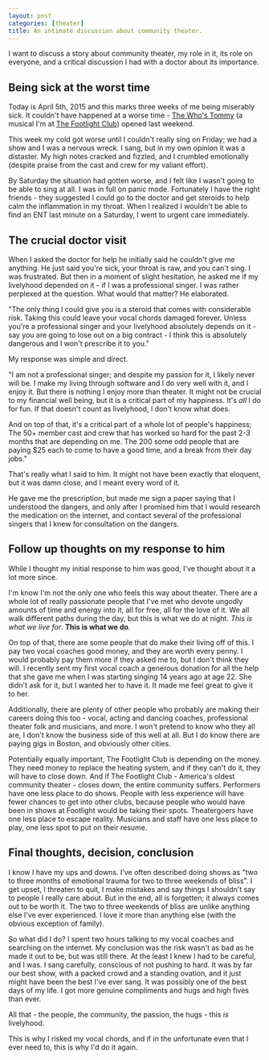 ```yaml
---
layout: post
categories: [theater]
title: An intimate discussion about community theater.
---
```


I want to discuss a story about community theater, my role in it, its role on everyone, and a critical discussion I had with a doctor about its importance.

## Being sick at the worst time

Today is April 5th, 2015 and this marks three weeks of me being miserably sick. It couldn't have happened at a worse time - [The Who's Tommy](http://en.wikipedia.org/wiki/The_Who%27s_Tommy) (a musical I'm at [The Footlight Club](www.footlight.org)) opened last weekend. 

This week my cold got worse until I couldn't really sing on Friday; we had a show and I was a nervous wreck. I sang, but in my own opinion it was a distaster. My high notes cracked and fizzled, and I crumbled emotionally (despite praise from the cast and crew for my valiant effort). 

By Saturday the situation had gotten worse, and I felt like I wasn't going to be able to sing at all. I was in full on panic mode. Fortunately I have the right friends - they suggested I could go to the doctor and get steroids to help calm the inflammation in my throat. When I realized I wouldn't be able to find an ENT last minute on a Saturday, I went to urgent care immediately. 

## The crucial doctor visit

When I asked the doctor for help he initially said he couldn't give me anything. He just said you're sick, your throat is raw, and you can't sing. I was frustrated. But then in a moment of slight hesitation, he asked me if my livelyhood depended on it - if I was a professional singer. I was rather perplexed at the question. What would that matter?  He elaborated.

"The only thing I could give you is a steroid that comes with considerable risk. Taking this could leave your vocal chords damaged forever. Unless you're a professional singer and your livelyhood absolutely depends on it - say you are going to lose out on a big contract - I think this is absolutely dangerous and I won't prescribe it to you."

My response was simple and direct. 

"I am not a professional singer; and despite my passion for it, I likely never will be. I make my living through software and I do very well with it, and I enjoy it. But there is nothing I enjoy more than theater. It might not be crucial to my financial well being, but it is a critical part of my happiness. It's *all* I do for fun. If that doesn't count as livelyhood, I don't know what does. 

And on top of that, it's a critical part of a whole lot of people's happiness; The 50+ member cast and crew that has worked so hard for the past 2-3 months that are depending on me. The 200 some odd people that are paying $25 each to come to have 
a good time, and a break from their day jobs."

That's really what I said to him. It might not have been exactly that eloquent, but it was damn close, and I meant every word of it.

He gave me the prescription, but made me sign a paper saying that I understood the dangers, and only after I promised him that I would research the medication on the internet, and contact several of the professional singers that I knew for consultation on the dangers.

## Follow up thoughts on my response to him

While I thought my initial response to him was good, I've thought about it a lot more since.

I'm know I'm not the only one who feels this way about theater. There are a whole lot of really passionate people that I've met who devote ungodly amounts of time and energy into it, all for free, all for the love of it. We all walk different paths during the day, but this is what we do at night. *This is what we live for*. **This is what we do**. 

On top of that, there are some people that do make their living off of this. I pay two vocal coaches good money, and they are worth every penny. I would probably pay them more if they asked me to, but I don't think they will. I recently sent my first vocal coach a generous donation for all the help that she gave me when I was starting singing 14 years ago at age 22. She didn't ask for it, but I wanted her to have it. It made me feel great to give it to her.

Additionally, there are plenty of other people who probably are making their careers doing this too - vocal, acting and dancing coaches, professional theater folk and musicians, and more. I won't pretend to know who they all are, I don't know the business side of this well at all. But I do know there are paying gigs in Boston, and obviously other cities.

Potentially equally important, The Footlight Club is depending on the money. They need money to replace the heating system, and if they can't do it, they will have to close down. And if The Footlight Club - America's oldest community theater - closes down, the entire community suffers. Performers have one less place to do shows. People with less experience will have fewer chances to get into other clubs, because people who would have been in shows at Footlight would be taking their spots. Theatergoers have one less place to escape reality. Musicians and staff have one less place to play, one less spot to put on their resume. 

## Final thoughts, decision, conclusion

I know I have my ups and downs. I've often described doing shows as "two to three months of emotional trauma for two to three weekends of bliss". I get upset, I threaten to quit, I make mistakes and say things I shouldn't say to people I really care about. But in the end, all is forgetten; it always comes out to be worth it. The two to three weekends of bliss are unlike anything else I've ever experienced. I love it more than anything else (with the obvious exception of family).

So what did I do? I spent two hours talking to my vocal coaches and searching on the internet. My conclusion was the risk wasn't as bad as he made it out to be, but was still there. At the least I knew I had to be careful, and I was. I sang carefully, conscious of not pushing to hard. It was by far our best show, with a packed crowd and a standing ovation, and it just might have been the best I've ever sang. It was possibly one of the best days of my life. I got more genuine compliments and hugs and high fives than ever.

All that - the people, the community, the passion, the hugs - this *is* livelyhood. 

This is why I risked my vocal chords, and if in the unfortunate even that I ever need to, this is why I'd do it again.
